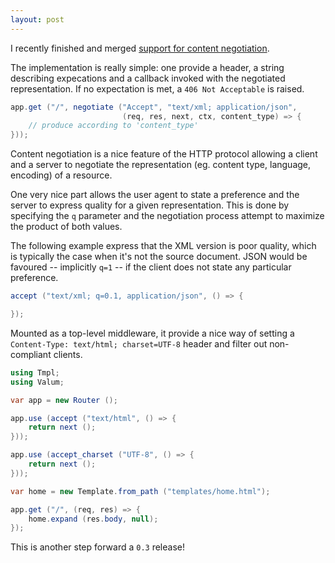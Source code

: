 ```yaml
---
layout: post
---
```


I recently finished and merged [support for content negotiation][1].

[1]: https://github.com/valum-framework/valum/pull/150

The implementation is really simple: one provide a header, a string describing
expecations and a callback invoked with the negotiated representation. If no
expectation is met, a `406 Not Acceptable` is raised.

```csharp
app.get ("/", negotiate ("Accept", "text/xml; application/json",
                         (req, res, next, ctx, content_type) => {
    // produce according to 'content_type'
}));
```

Content negotiation is a nice feature of the HTTP protocol allowing a client
and a server to negotiate the representation (eg. content type, language,
encoding) of a resource.

One very nice part allows the user agent to state a preference and the server
to express quality for a given representation. This is done by specifying the
`q` parameter and the negotiation process attempt to maximize the product of
both values.

The following example express that the XML version is poor quality, which is
typically the case when it's not the source document. JSON would be favoured --
implicitly `q=1` -- if the client does not state any particular preference.

```csharp
accept ("text/xml; q=0.1, application/json", () => {

});
```

Mounted as a top-level middleware, it provide a nice way of setting
a ``Content-Type: text/html; charset=UTF-8`` header and filter out
non-compliant clients.

```csharp
using Tmpl;
using Valum;

var app = new Router ();

app.use (accept ("text/html", () => {
    return next ();
}));

app.use (accept_charset ("UTF-8", () => {
    return next ();
}));

var home = new Template.from_path ("templates/home.html");

app.get ("/", (req, res) => {
    home.expand (res.body, null);
});
```

This is another step forward a `0.3` release!

